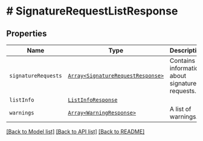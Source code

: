 # # SignatureRequestListResponse



## Properties

Name | Type | Description | Notes
------------ | ------------- | ------------- | -------------
| `signatureRequests` | [```Array<SignatureRequestResponse>```](SignatureRequestResponse.md) |  Contains information about signature requests.  |  |
| `listInfo` | [```ListInfoResponse```](ListInfoResponse.md) |    |  |
| `warnings` | [```Array<WarningResponse>```](WarningResponse.md) |  A list of warnings.  |  |

[[Back to Model list]](../../README.md#models) [[Back to API list]](../../README.md#endpoints) [[Back to README]](../../README.md)
